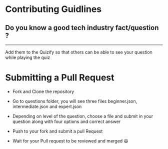 # Contributing Guidlines


## Do you know a good tech industry fact/question ?
---
Add them to the Quizify so that others can be able to see your question while playing the quiz

# Submitting a Pull Request

- Fork and Clone the repository

- Go to questions folder, you will see three files beginner.json, intermediate.json and expert.json

- Depending on level of the question, choose a file and submit in your question along with four options and correct answer

- Push to your fork and submit a pull Request

- Wait for your Pull request to be reviewed and merged 😃

